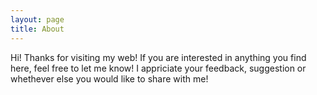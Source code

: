 ```yaml
---
layout: page
title: About
---
```


<p class="message">
  Hi! Thanks for visiting my web!
  If you are interested in anything you find here, feel free to let me know!
  I appriciate your feedback, suggestion or whethever else you would like to share with me!

